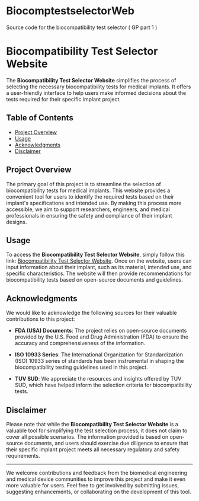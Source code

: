 # BiocomptestselectorWeb
Source code for the biocompatibility test  selector   ( GP  part 1 )
# Biocompatibility Test Selector Website

The **Biocompatibility Test Selector Website** simplifies the process of selecting the necessary biocompatibility tests for medical implants. It offers a user-friendly interface to help users make informed decisions about the tests required for their specific implant project.

## Table of Contents
- [Project Overview](#project-overview)
- [Usage](#usage)
- [Acknowledgments](#acknowledgments)
- [Disclaimer](#disclaimer)

## Project Overview

The primary goal of this project is to streamline the selection of biocompatibility tests for medical implants. This website provides a convenient tool for users to identify the required tests based on their implant's specifications and intended use. By making this process more accessible, we aim to support researchers, engineers, and medical professionals in ensuring the safety and compliance of their implant designs.

## Usage

To access the **Biocompatibility Test Selector Website**, simply follow this link: [Biocompatibility Test Selector Website](https://biocompatibility-test-selector.neocities.org/). Once on the website, users can input information about their implant, such as its material, intended use, and specific characteristics. The website will then provide recommendations for biocompatibility tests based on open-source documents and guidelines.

## Acknowledgments

We would like to acknowledge the following sources for their valuable contributions to this project:

- **FDA (USA) Documents**: The project relies on open-source documents provided by the U.S. Food and Drug Administration (FDA) to ensure the accuracy and comprehensiveness of the information.

- **ISO 10933 Series**: The International Organization for Standardization (ISO) 10933 series of standards has been instrumental in shaping the biocompatibility testing guidelines used in this project.

- **TUV SUD**: We appreciate the resources and insights offered by TUV SUD, which have helped inform the selection criteria for biocompatibility tests.

## Disclaimer

Please note that while the **Biocompatibility Test Selector Website** is a valuable tool for simplifying the test selection process, it does not claim to cover all possible scenarios. The information provided is based on open-source documents, and users should exercise due diligence to ensure that their specific implant project meets all necessary regulatory and safety requirements.

---

We welcome contributions and feedback from the biomedical engineering and medical device communities to improve this project and make it even more valuable for users. Feel free to get involved by submitting issues, suggesting enhancements, or collaborating on the development of this tool.
